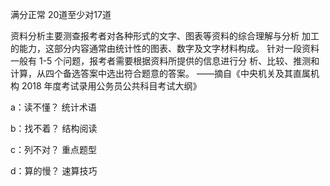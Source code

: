满分正常
20道至少对17道

资料分析主要测查报考者对各种形式的文字、图表等资料的综合理解与分析
加工的能力，这部分内容通常由统计性的图表、数字及文字材料构成。
针对一段资料一般有 1-5 个问题，报考者需要根据资料所提供的信息进行分
析、比较、推测和计算，从四个备选答案中选出符合题意的答案。
——摘自《中央机关及其直属机构 2018 年度考试录用公务员公共科目考试大纲》


a：读不懂？
统计术语


b：找不着？
结构阅读


c：列不对？
重点题型


d：算的慢？
速算技巧
